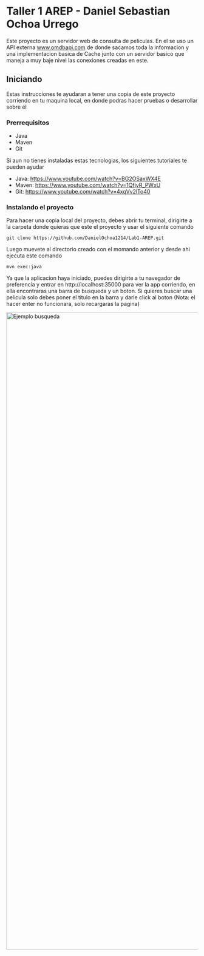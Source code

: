 # Taller 1 AREP - Daniel Sebastian Ochoa Urrego

Este proyecto es un servidor web de consulta de peliculas. En el se uso un API externa www.omdbapi.com de donde sacamos toda la informacion y una implementacion basica de Cache junto con un servidor basico que maneja a muy baje nivel las conexiones creadas en este.

## Iniciando

Estas instrucciones te ayudaran a tener una copia de este proyecto corriendo en tu maquina local, en donde podras hacer pruebas o desarrollar sobre él 

### Prerrequisitos

- Java
- Maven
- Git 

Si aun no tienes instaladas estas tecnologias, los siguientes tutoriales te pueden ayudar

- Java: https://www.youtube.com/watch?v=BG2OSaxWX4E
- Maven: https://www.youtube.com/watch?v=1QfiyR_PWxU
- Git: https://www.youtube.com/watch?v=4xqVv2lTo40

### Instalando el proyecto

Para hacer una copia local del proyecto, debes abrir tu terminal, dirigirte a la carpeta donde quieras que este el proyecto y usar el siguiente comando

```
git clone https://github.com/DanielOchoa1214/Lab1-AREP.git
```

Luego muevete al directorio creado con el momando anterior y desde ahi ejecuta este comando

```
mvn exec:java
```

Ya que la aplicacion haya iniciado, puedes dirigirte a tu navegador de preferencia y entrar en http://localhost:35000 para ver la app corriendo, en ella encontraras una barra de busqueda y un boton. Si quieres buscar una pelicula solo debes poner el titulo en la barra y darle click al boton (Nota: el hacer enter no funcionara, solo recargaras la pagina)

<img width="1680" alt="Ejemplo busqueda" src="https://github.com/DanielOchoa1214/Lab1-AREP/assets/77862016/9be37034-82fa-4650-a3c4-34dd8dda9b81">
